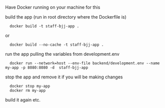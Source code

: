 Have Docker running on your machine for this


build the app (run in root directory where the Dockerfile is)

      docker build -t staff-bjj-app .

or 

      docker build --no-cache -t staff-bjj-app .
      

run the app pulling the variables from development.env

      docker run --network=host --env-file backend/development.env --name my-app -p 8080:8080 -d  staff-bjj-app

stop the app and remove it if you will be making changes

      docker stop my-app
      docker rm my-app

build it again etc.
